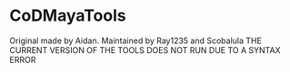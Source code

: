 # CoDMayaTools
Original made by Aidan. Maintained by Ray1235 and Scobalula
THE CURRENT VERSION OF THE TOOLS DOES NOT RUN DUE TO A SYNTAX ERROR
